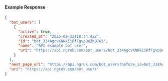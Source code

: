 <!-- Code generated for API Clients. DO NOT EDIT. -->

#### Example Response

```json
{
  "bot_users": [
    {
      "active": true,
      "created_at": "2025-09-22T18:34:42Z",
      "id": "bot_334AgcvKNNkiiRfFgvpQeZK9765",
      "name": "API example bot user",
      "uri": "https://api.ngrok.com/bot_users/bot_334AgcvKNNkiiRfFgvpQeZK9765"
    }
  ],
  "next_page_uri": "https://api.ngrok.com/bot_users?before_id=bot_334AgcvKNNkiiRfFgvpQeZK9765&limit=1",
  "uri": "https://api.ngrok.com/bot_users"
}
```
